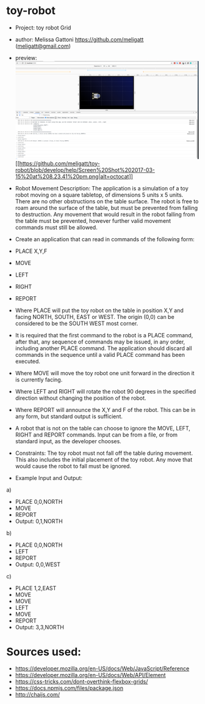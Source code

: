 # toy-robot
* Project: toy robot Grid
* author: Melissa Gattoni https://github.com/meligatt (meligatt@gmail.com)

* preview:
![Image of Robot app](https://github.com/meligatt/toy-robot/blob/develop/help/Screen%20Shot%202017-03-15%20at%208.23.41%20pm.png)
[[https://github.com/meligatt/toy-robot/blob/develop/help/Screen%20Shot%202017-03-15%20at%208.23.41%20pm.png|alt=octocat]]

* Robot Movement Description:
The application is a simulation of a toy robot moving on a square tabletop, of dimensions 5 units x 5 units. There are no other obstructions on the table surface.
The robot is free to roam around the surface of the table, but must be prevented from falling to destruction. Any movement that would result in the robot falling from the table must be prevented, however further valid movement commands must still be allowed.

* Create an application that can read in commands of the following form:

* PLACE X,Y,F
* MOVE  
* LEFT
* RIGHT
* REPORT

* Where PLACE will put the toy robot on the table in position X,Y and facing NORTH, SOUTH, EAST or WEST. The origin (0,0) can be considered to be the SOUTH WEST most corner.
* It is required that the first command to the robot is a PLACE command, after that, any sequence of commands may be issued, in any order, including another PLACE command. The application should discard all commands in the  sequence until a valid PLACE command has been executed.
* Where MOVE will move the toy robot one unit forward in the direction it is currently facing.
* Where LEFT and RIGHT will rotate the robot 90 degrees in the specified direction without changing the position of the robot.
* Where REPORT will announce the X,Y and F of the robot. This can be in any form, but standard output is sufficient.
* A robot that is not on the table can choose to ignore the MOVE, LEFT, RIGHT and REPORT commands. Input can be from a file, or from standard input, as the developer chooses.

* Constraints:
The toy robot must not fall off the table during movement. This also includes the initial placement of the toy robot. Any move that would cause the robot to fall must be ignored.

* Example Input and Output:

a)
* PLACE 0,0,NORTH
* MOVE
* REPORT
* Output: 0,1,NORTH

b)
* PLACE 0,0,NORTH
* LEFT
* REPORT
* Output: 0,0,WEST

c)
* PLACE 1,2,EAST
* MOVE
* MOVE
* LEFT
* MOVE
* REPORT
* Output: 3,3,NORTH

# Sources used:
* https://developer.mozilla.org/en-US/docs/Web/JavaScript/Reference
* https://developer.mozilla.org/en-US/docs/Web/API/Element
* https://css-tricks.com/dont-overthink-flexbox-grids/
* https://docs.npmjs.com/files/package.json
* http://chaijs.com/
